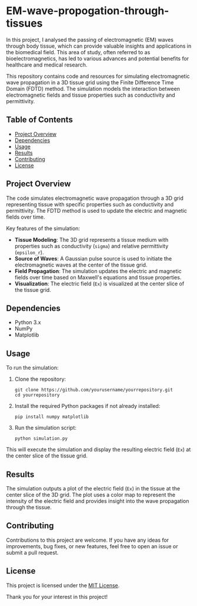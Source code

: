# EM-wave-propogation-through-tissues
In this project, I analysed the passing of electromagnetic (EM) waves through body tissue, which can provide valuable insights and applications in the biomedical field. This area of study, often referred to as bioelectromagnetics, has led to various advances and potential benefits for healthcare and medical research.

This repository contains code and resources for simulating electromagnetic wave propagation in a 3D tissue grid using the Finite Difference Time Domain (FDTD) method. The simulation models the interaction between electromagnetic fields and tissue properties such as conductivity and permittivity.

## Table of Contents

- [Project Overview](#project-overview)
- [Dependencies](#dependencies)
- [Usage](#usage)
- [Results](#results)
- [Contributing](#contributing)
- [License](#license)

## Project Overview

The code simulates electromagnetic wave propagation through a 3D grid representing tissue with specific properties such as conductivity and permittivity. The FDTD method is used to update the electric and magnetic fields over time.

Key features of the simulation:
- **Tissue Modeling**: The 3D grid represents a tissue medium with properties such as conductivity (`sigma`) and relative permittivity (`epsilon_r`).
- **Source of Waves**: A Gaussian pulse source is used to initiate the electromagnetic waves at the center of the tissue grid.
- **Field Propagation**: The simulation updates the electric and magnetic fields over time based on Maxwell's equations and tissue properties.
- **Visualization**: The electric field (`Ex`) is visualized at the center slice of the tissue grid.

## Dependencies

- Python 3.x
- NumPy
- Matplotlib

## Usage

To run the simulation:

1. Clone the repository:

    ```shell
    git clone https://github.com/yourusername/yourrepository.git
    cd yourrepository
    ```

2. Install the required Python packages if not already installed:

    ```shell
    pip install numpy matplotlib
    ```

3. Run the simulation script:

    ```shell
    python simulation.py
    ```

This will execute the simulation and display the resulting electric field (`Ex`) at the center slice of the tissue grid.

## Results

The simulation outputs a plot of the electric field (`Ex`) in the tissue at the center slice of the 3D grid. The plot uses a color map to represent the intensity of the electric field and provides insight into the wave propagation through the tissue.

## Contributing

Contributions to this project are welcome. If you have any ideas for improvements, bug fixes, or new features, feel free to open an issue or submit a pull request.

## License

This project is licensed under the [MIT License](LICENSE.md).

Thank you for your interest in this project!
